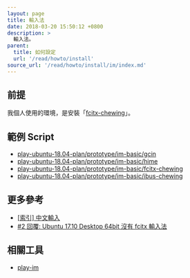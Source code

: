 ```yaml
---
layout: page
title: 輸入法
date: 2018-03-20 15:50:12 +0800
description: >
  輸入法。
parent:
  title: 如何設定
  url: '/read/howto/install'
source_url: '/read/howto/install/im/index.md'
---
```



## 前提

我個人使用的環境，是安裝「[fcitx-chewing](https://github.com/samwhelp/play-ubuntu-18.04-plan/tree/master/prototype/im-basic/fcitx-chewing)」。


## 範例 Script

* [play-ubuntu-18.04-plan/prototype/im-basic/gcin](https://github.com/samwhelp/play-ubuntu-18.04-plan/tree/master/prototype/im-basic/gcin)
*  [play-ubuntu-18.04-plan/prototype/im-basic/hime](https://github.com/samwhelp/play-ubuntu-18.04-plan/tree/master/prototype/im-basic/hime)
*  [play-ubuntu-18.04-plan/prototype/im-basic/fcitx-chewing](https://github.com/samwhelp/play-ubuntu-18.04-plan/tree/master/prototype/im-basic/fcitx-chewing)
*  [play-ubuntu-18.04-plan/prototype/im-basic/ibus-chewing](https://github.com/samwhelp/play-ubuntu-18.04-plan/tree/master/prototype/im-basic/ibus-chewing)


## 更多參考

* [[索引] 中文輸入](https://www.ubuntu-tw.org/modules/newbb/viewtopic.php?post_id=333556#forumpost333556)
* [#2 回覆: Ubuntu 17.10 Desktop 64bit 沒有 fcitx 輸入法](https://www.ubuntu-tw.org/modules/newbb/viewtopic.php?post_id=359522#forumpost359522)


## 相關工具

* [play-im](https://github.com/samwhelp/play-ubuntu-18.04-plan/tree/master/plan/im-full/play-im)

